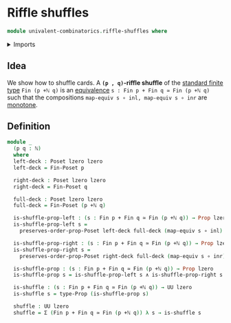 # Riffle shuffles

```agda
module univalent-combinatorics.riffle-shuffles where
```

<details><summary>Imports</summary>

```agda
open import elementary-number-theory.addition-natural-numbers
open import elementary-number-theory.inequality-standard-finite-types
open import elementary-number-theory.natural-numbers

open import foundation.automorphisms
open import foundation.conjunction
open import foundation.dependent-pair-types
open import foundation.equivalences
open import foundation.function-types
open import foundation.universe-levels

open import foundation-core.coproduct-types
open import foundation-core.propositions

open import order-theory.order-preserving-maps-posets
open import order-theory.posets

open import univalent-combinatorics.standard-finite-types
```

</details>

## Idea

We show how to shuffle cards. A **`(p , q)`-riffle shuffle** of the
[standard finite type](univalent-combinatorics.standard-finite-types.md)
`Fin (p +ℕ q)` is an [equivalence](foundation.equivalences)
`s : Fin p + Fin q ≃ Fin (p +ℕ q)` such that the compositions
`map-equiv s ∘ inl, map-equiv s ∘ inr` are
[monotone](order-theory.order-preserving-maps-posets).

## Definition

```agda
module _
  (p q : ℕ)
  where
  left-deck : Poset lzero lzero
  left-deck = Fin-Poset p

  right-deck : Poset lzero lzero
  right-deck = Fin-Poset q

  full-deck : Poset lzero lzero
  full-deck = Fin-Poset (p +ℕ q)

  is-shuffle-prop-left : (s : Fin p + Fin q ≃ Fin (p +ℕ q)) → Prop lzero
  is-shuffle-prop-left s =
    preserves-order-prop-Poset left-deck full-deck (map-equiv s ∘ inl)

  is-shuffle-prop-right : (s : Fin p + Fin q ≃ Fin (p +ℕ q)) → Prop lzero
  is-shuffle-prop-right s =
    preserves-order-prop-Poset right-deck full-deck (map-equiv s ∘ inr)

  is-shuffle-prop : (s : Fin p + Fin q ≃ Fin (p +ℕ q)) → Prop lzero
  is-shuffle-prop s = is-shuffle-prop-left s ∧ is-shuffle-prop-right s

  is-shuffle : (s : Fin p + Fin q ≃ Fin (p +ℕ q)) → UU lzero
  is-shuffle s = type-Prop (is-shuffle-prop s)

  shuffle : UU lzero
  shuffle = Σ (Fin p + Fin q ≃ Fin (p +ℕ q)) λ s → is-shuffle s
```
